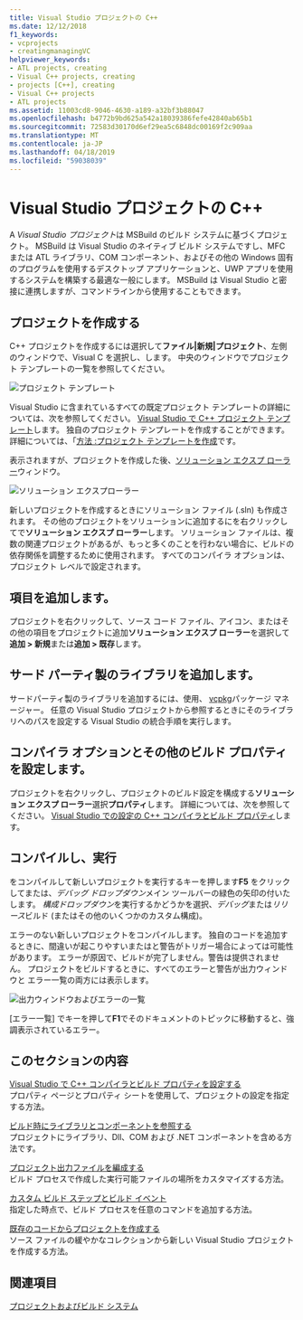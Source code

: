 ```yaml
---
title: Visual Studio プロジェクトの C++
ms.date: 12/12/2018
f1_keywords:
- vcprojects
- creatingmanagingVC
helpviewer_keywords:
- ATL projects, creating
- Visual C++ projects, creating
- projects [C++], creating
- Visual C++ projects
- ATL projects
ms.assetid: 11003cd8-9046-4630-a189-a32bf3b88047
ms.openlocfilehash: b4772b9bd625a542a18039386fefe42840ab65b1
ms.sourcegitcommit: 72583d30170d6ef29ea5c6848dc00169f2c909aa
ms.translationtype: MT
ms.contentlocale: ja-JP
ms.lasthandoff: 04/18/2019
ms.locfileid: "59038039"
---
```

# <a name="visual-studio-projects---c"></a>Visual Studio プロジェクトの C++

A *Visual Studio プロジェクト*は MSBuild のビルド システムに基づくプロジェクト。 MSBuild は Visual Studio のネイティブ ビルド システムですし、MFC または ATL ライブラリ、COM コンポーネント、およびその他の Windows 固有のプログラムを使用するデスクトップ アプリケーションと、UWP アプリを使用するシステムを構築する最適な一般にします。 MSBuild は Visual Studio と密接に連携しますが、コマンドラインから使用することもできます。 

## <a name="create-a-project"></a>プロジェクトを作成する

C++ プロジェクトを作成するには選択して**ファイル&#124;新規&#124;プロジェクト**、左側のウィンドウで、Visual C を選択し、します。 中央のウィンドウでプロジェクト テンプレートの一覧を参照してください。 

   ![プロジェクト テンプレート](../overview/media/vs2017-new-project.png "Visual Studio 2017 の [新しいプロジェクト] ダイアログ")

Visual Studio に含まれているすべての既定プロジェクト テンプレートの詳細については、次を参照してください。 [Visual Studio で C++ プロジェクト テンプレート](reference/visual-cpp-project-types.md)します。 独自のプロジェクト テンプレートを作成することができます。 詳細については、「[方法 :プロジェクト テンプレートを作成](/visualstudio/ide/how-to-create-project-templates)です。

表示されますが、プロジェクトを作成した後、[ソリューション エクスプ ローラー](/visualstudio/ide/solutions-and-projects-in-visual-studio)ウィンドウ。

   ![ソリューション エクスプローラー](media/mathlibrary-solution-explorer-153.png)

新しいプロジェクトを作成するときにソリューション ファイル (.sln) も作成されます。 その他のプロジェクトをソリューションに追加するにを右クリックしてで**ソリューション エクスプ ローラー**します。 ソリューション ファイルは、複数の関連プロジェクトがあるが、もっと多くのことを行わない場合に、ビルドの依存関係を調整するために使用されます。 すべてのコンパイラ オプションは、プロジェクト レベルで設定されます。

## <a name="add-items"></a>項目を追加します。

プロジェクトを右クリックして、ソース コード ファイル、アイコン、またはその他の項目をプロジェクトに追加**ソリューション エクスプ ローラー**を選択して**追加 > 新規**または**追加 > 既存**します。

## <a name="add-third-party-libraries"></a>サード パーティ製のライブラリを追加します。

サードパーティ製のライブラリを追加するには、使用、 [vcpkg](vcpkg.md)パッケージ マネージャー。 任意の Visual Studio プロジェクトから参照するときにそのライブラリへのパスを設定する Visual Studio の統合手順を実行します。 

## <a name="set-compiler-options-and-other-build-properties"></a>コンパイラ オプションとその他のビルド プロパティを設定します。

プロジェクトを右クリックし、プロジェクトのビルド設定を構成する**ソリューション エクスプ ローラー**選択**プロパティ**します。 詳細については、次を参照してください。 [Visual Studio での設定の C++ コンパイラとビルド プロパティ](working-with-project-properties.md)します。

## <a name="compile-and-run"></a>コンパイルし、実行

をコンパイルして新しいプロジェクトを実行するキーを押します**F5**  をクリックしてまたは、*デバッグ ドロップダウン*メイン ツールバーの緑色の矢印の付いたします。 *構成ドロップダウン*を実行するかどうかを選択、*デバッグ*または*リリース*ビルド (またはその他のいくつかのカスタム構成)。

エラーのない新しいプロジェクトをコンパイルします。 独自のコードを追加するときに、間違いが起こりやすいまたはと警告がトリガー場合によっては可能性があります。 エラーが原因で、ビルドが完了しません。警告は提供されません。 プロジェクトをビルドするときに、すべてのエラーと警告が出力ウィンドウと エラー一覧の両方には表示します。 

   ![出力ウィンドウおよびエラーの一覧](../overview/media/vs2017-output-error-list.png)

[エラー一覧] でキーを押して**F1**でそのドキュメントのトピックに移動すると、強調表示されているエラー。

## <a name="in-this-section"></a>このセクションの内容

[Visual Studio で C++ コンパイラとビルド プロパティを設定する](working-with-project-properties.md)<br/>
プロパティ ページとプロパティ シートを使用して、プロジェクトの設定を指定する方法。

[ビルド時にライブラリとコンポーネントを参照する](adding-references-in-visual-cpp-projects.md)<br/>
プロジェクトにライブラリ、Dll、COM および .NET コンポーネントを含める方法です。
 
[プロジェクト出力ファイルを編成する](how-to-organize-project-output-files-for-builds.md)<br/>
ビルド プロセスで作成した実行可能ファイルの場所をカスタマイズする方法。

[カスタム ビルド ステップとビルド イベント](understanding-custom-build-steps-and-build-events.md)<br/>
指定した時点で、ビルド プロセスを任意のコマンドを追加する方法。

[既存のコードからプロジェクトを作成する](how-to-create-a-cpp-project-from-existing-code.md)<br/>
ソース ファイルの緩やかなコレクションから新しい Visual Studio プロジェクトを作成する方法。

## <a name="see-also"></a>関連項目

[プロジェクトおよびビルド システム](projects-and-build-systems-cpp.md)<br>
